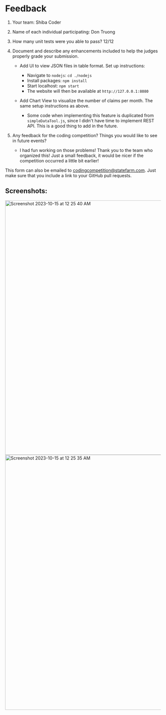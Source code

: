 # Feedback

1. Your team: Shiba Coder
2. Name of each individual participating: Don Truong
3. How many unit tests were you able to pass? 12/12
4. Document and describe any enhancements included to help the judges properly grade your submission.
    
    - Add UI to view JSON files in table format. Set up instructions:
    
        - Navigate to `nodejs`: `cd ./nodejs`
        - Install packages: `npm install`
        - Start localhost: `npm start`
        - The website will then be available at `http://127.0.0.1:8080`
     
    - Add Chart View to visualize the number of claims per month. The same setup instructions as above.
        - Some code when implementing this feature is duplicated from `simpleDataTool.js`, since I didn't have time to implement REST API. This is a good thing to add in the future.
    
5. Any feedback for the coding competition? Things you would like to see in future events?

    - I had fun working on those problems! Thank you to the team who organized this! Just a small feedback, it would be nicer if the competition occurred a little bit earlier!

This form can also be emailed to [codingcompetition@statefarm.com](mailto:codingcompetition@statefarm.com). Just make sure that you include a link to your GitHub pull requests.

## Screenshots:

<img width="825" alt="Screenshot 2023-10-15 at 12 25 40 AM" src="https://github.com/truongdd03/2023-StateFarm-CodingCompetition/assets/81574365/bc4331c1-2c80-42f8-8bd6-11074623437a">

<img width="827" alt="Screenshot 2023-10-15 at 12 25 35 AM" src="https://github.com/truongdd03/2023-StateFarm-CodingCompetition/assets/81574365/b13568b8-1415-44a1-a8d7-7da25e471834">
